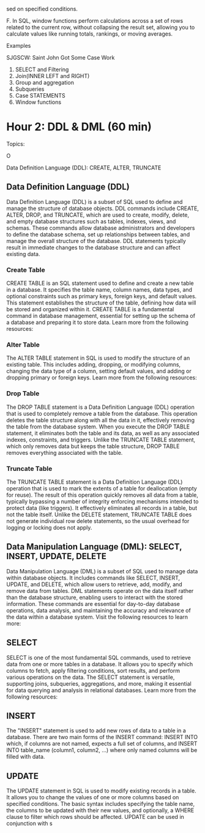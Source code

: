 sed on specified conditions. 

F.  In SQL, window functions perform calculations across a set of rows related to the current row, without collapsing the result set, allowing you to calculate values like running totals, rankings, or moving averages. 

Examples

SJGSCW: Saint John Got Some Case Work

1.  SELECT and Filtering
2.  Join(INNER LEFT and RIGHT)
3.  Group and aggregation
4.  Subqueries
5.  Case STATEMENTS
6.  Window functions

# Hour 2: DDL & DML (60 min)

Topics:

O

Data Definition Language (DDL): CREATE, ALTER, TRUNCATE



## Data Definition Language (DDL)

Data Definition Language (DDL) is a subset of SQL used to define and manage the structure of database objects.  DDL commands include CREATE, ALTER, DROP, and TRUNCATE, which are used to create, modify, delete, and empty database structures such as tables, indexes, views, and schemas.  These commands allow database administrators and developers to define the database schema, set up relationships between tables, and manage the overall structure of the database.  DDL statements typically result in immediate changes to the database structure and can affect existing data. 

### Create Table

CREATE TABLE is an SQL statement used to define and create a new table in a database.  It specifies the table name, column names, data types, and optional constraints such as primary keys, foreign keys, and default values.  This statement establishes the structure of the table, defining how data will be stored and organized within it.  CREATE TABLE is a fundamental command in database management, essential for setting up the schema of a database and preparing it to store data.  Learn more from the following resources:

### Alter Table

The ALTER TABLE statement in SQL is used to modify the structure of an existing table.  This includes adding, dropping, or modifying columns, changing the data type of a column, setting default values, and adding or dropping primary or foreign keys.  Learn more from the following resources:

### Drop Table

The DROP TABLE statement is a Data Definition Language (DDL) operation that is used to completely remove a table from the database.  This operation deletes the table structure along with all the data in it, effectively removing the table from the database system.  When you execute the DROP TABLE statement, it eliminates both the table and its data, as well as any associated indexes, constraints, and triggers.  Unlike the TRUNCATE TABLE statement, which only removes data but keeps the table structure, DROP TABLE removes everything associated with the table. 

### Truncate Table

The TRUNCATE TABLE statement is a Data Definition Language (DDL) operation that is used to mark the extents of a table for deallocation (empty for reuse).  The result of this operation quickly removes all data from a table, typically bypassing a number of integrity enforcing mechanisms intended to protect data (like triggers).  It effectively eliminates all records in a table, but not the table itself.  Unlike the DELETE statement, TRUNCATE TABLE does not generate individual row delete statements, so the usual overhead for logging or locking does not apply. 

## Data Manipulation Language (DML): SELECT, INSERT, UPDATE, DELETE 

Data Manipulation Language (DML) is a subset of SQL used to manage data within database objects.  It includes commands like SELECT, INSERT, UPDATE, and DELETE, which allow users to retrieve, add, modify, and remove data from tables.  DML statements operate on the data itself rather than the database structure, enabling users to interact with the stored information.  These commands are essential for day-to-day database operations, data analysis, and maintaining the accuracy and relevance of the data within a database system.  Visit the following resources to learn more:

## SELECT

SELECT is one of the most fundamental SQL commands, used to retrieve data from one or more tables in a database.  It allows you to specify which columns to fetch, apply filtering conditions, sort results, and perform various operations on the data.  The SELECT statement is versatile, supporting joins, subqueries, aggregations, and more, making it essential for data querying and analysis in relational databases.  Learn more from the following resources:

## INSERT

The "INSERT" statement is used to add new rows of data to a table in a database.  There are two main forms of the INSERT command: INSERT INTO which, if columns are not named, expects a full set of columns, and INSERT INTO table_name (column1, column2, ...) where only named columns will be filled with data. 

## UPDATE

The UPDATE statement in SQL is used to modify existing records in a table.  It allows you to change the values of one or more columns based on specified conditions.  The basic syntax includes specifying the table name, the columns to be updated with their new values, and optionally, a WHERE clause to filter which rows should be affected.  UPDATE can be used in conjunction with s